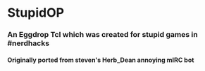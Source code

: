 # StupidOP
### An Eggdrop Tcl which was created for stupid games in #nerdhacks

#### Originally ported from steven's Herb_Dean annoying mIRC bot